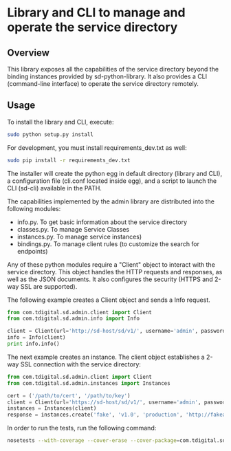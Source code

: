 # Library and CLI to manage and operate the service directory

## Overview
This library exposes all the capabilities of the service directory beyond the binding instances 
provided by sd-python-library.
It also provides a CLI (command-line interface) to operate the service directory remotely.

## Usage

To install the library and CLI, execute:
```bash
sudo python setup.py install
```

For development, you must install requirements_dev.txt as well:
```bash
sudo pip install -r requirements_dev.txt
```

The installer will create the python egg in default directory (library and CLI), a configuration file (cli.conf located inside egg), and a script to launch the CLI (sd-cli) available in the PATH.

The capabilities implemented by the admin library are distributed into the following modules:
* info.py. To get basic information about the service directory
* classes.py. To manage Service Classes
* instances.py. To manage service instances)
* bindings.py. To manage client rules (to customize the search for endpoints)

Any of these python modules require a "Client" object to interact with the service directory. This object handles the HTTP requests and responses, as well as the JSON documents. It also configures the security (HTTPS and 2-way SSL are supported).

The following example creates a Client object and sends a Info request.

```python
from com.tdigital.sd.admin.client import Client
from com.tdigital.sd.admin.info import Info

client = Client(url='http://sd-host/sd/v1/', username='admin', password='admin')
info = Info(client)
print info.info()
```

The next example creates an instance. The client object establishes a 2-way SSL connection with the service directory:

```python
from com.tdigital.sd.admin.client import Client
from com.tdigital.sd.admin.instances import Instances

cert = ('/path/to/cert', '/path/to/key')
client = Client(url='https://sd-host/sd/v1/', username='admin', password='admin', cert=cert)
instances = Instances(client)
response = instances.create('fake', 'v1.0', 'production', 'http://fakeapi/fake/v1')
```

In order to run the tests, run the following command:

```sh
nosetests --with-coverage --cover-erase --cover-package=com.tdigital.sd --cover-html
```
